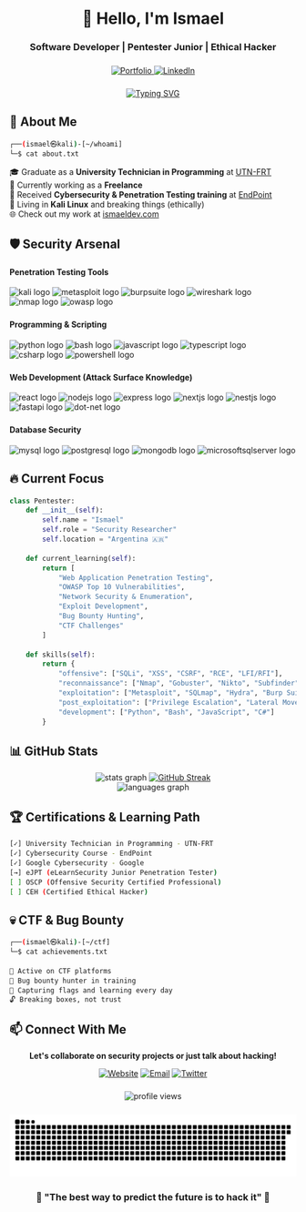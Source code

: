 <h1 align="center">👋 Hello, I'm Ismael</h1>
<h3 align="center">Software Developer | Pentester Junior | Ethical Hacker</h3>

###

<p align="center">
  <a href="https://www.ismaeldev.com/">
    <img src="https://img.shields.io/badge/Portfolio-FF5722?style=for-the-badge&logo=todoist&logoColor=white" alt="Portfolio" />
  </a>
  <a href="https://www.linkedin.com/in/tu-perfil">
    <img src="https://img.shields.io/badge/LinkedIn-0077B5?style=for-the-badge&logo=linkedin&logoColor=white" alt="LinkedIn" />
  </a>
</p>

###

<p align="center">
  <a href="https://git.io/typing-svg">
    <img src="https://readme-typing-svg.herokuapp.com?font=Fira+Code&pause=1000&color=F70909&center=true&vCenter=true&width=600&lines=I'm+not+paranoid%2C+I'm+just+security-aware;Think.+Hack.+Secure.;From+SQLi+to+RCE%3A+the+full+stack+attacker;If+it's+online%2C+it's+hackable;%2F%2F+To-Do%3A+Take+over+the+world+(ethically)" alt="Typing SVG" />
  </a>
</p>

###

## 🎯 About Me

```bash
┌──(ismael㉿kali)-[~/whoami]
└─$ cat about.txt
```
🎓 Graduate as a **University Technician in Programming** at [UTN-FRT](https://frt.utn.edu.ar/)<br>
💼 Currently working as a **Freelance**<br>
🔐 Received **Cybersecurity & Penetration Testing training** at [EndPoint](https://www.instagram.com/endpoint_ciberseguridad/)<br>
🐧 Living in **Kali Linux** and breaking things (ethically)<br>
🌐 Check out my work at [ismaeldev.com](https://www.ismaeldev.com/)
###

## 🛡️ Security Arsenal

<h4 align="left">Penetration Testing Tools</h4>

<div align="left">
  <img src="https://img.shields.io/badge/Kali_Linux-557C94?style=for-the-badge&logo=kalilinux&logoColor=white" height="30" alt="kali logo" />
  <img src="https://img.shields.io/badge/Metasploit-2596CD?style=for-the-badge&logo=metasploit&logoColor=white" height="30" alt="metasploit logo" />
  <img src="https://img.shields.io/badge/Burp_Suite-FF6633?style=for-the-badge&logo=burpsuite&logoColor=white" height="30" alt="burpsuite logo" />
  <img src="https://img.shields.io/badge/Wireshark-1679A7?style=for-the-badge&logo=wireshark&logoColor=white" height="30" alt="wireshark logo" />
  <img src="https://img.shields.io/badge/Nmap-0E83CD?style=for-the-badge&logo=nmap&logoColor=white" height="30" alt="nmap logo" />
  <img src="https://img.shields.io/badge/OWASP-000000?style=for-the-badge&logo=owasp&logoColor=white" height="30" alt="owasp logo" />
</div>

###

<h4 align="left">Programming & Scripting</h4>

<div align="left">
  <img src="https://img.shields.io/badge/Python-3776AB?logo=python&logoColor=white&style=for-the-badge" height="30" alt="python logo" />
  <img src="https://img.shields.io/badge/GNU Bash-4EAA25?logo=gnubash&logoColor=white&style=for-the-badge" height="30" alt="bash logo" />
  <img src="https://img.shields.io/badge/JavaScript-F7DF1E?logo=javascript&logoColor=black&style=for-the-badge" height="30" alt="javascript logo" />
  <img src="https://img.shields.io/badge/TypeScript-3178C6?logo=typescript&logoColor=white&style=for-the-badge" height="30" alt="typescript logo" />
  <img src="https://img.shields.io/badge/C Sharp-239120?logo=csharp&logoColor=white&style=for-the-badge" height="30" alt="csharp logo" />
  <img src="https://img.shields.io/badge/PowerShell-5391FE?logo=powershell&logoColor=white&style=for-the-badge" height="30" alt="powershell logo" />
</div>

###

<h4 align="left">Web Development (Attack Surface Knowledge)</h4>

<div align="left">
  <img src="https://img.shields.io/badge/React-61DAFB?logo=react&logoColor=black&style=for-the-badge" height="30" alt="react logo" />
  <img src="https://img.shields.io/badge/Node.js-339933?logo=nodedotjs&logoColor=white&style=for-the-badge" height="30" alt="nodejs logo" />
  <img src="https://img.shields.io/badge/Express-000000?logo=express&logoColor=white&style=for-the-badge" height="30" alt="express logo" />
  <img src="https://img.shields.io/badge/Next.js-000000?logo=nextdotjs&logoColor=white&style=for-the-badge" height="30" alt="nextjs logo" />
  <img src="https://img.shields.io/badge/NestJS-E0234E?logo=nestjs&logoColor=white&style=for-the-badge" height="30" alt="nestjs logo" />
  <img src="https://img.shields.io/badge/FastAPI-009688?logo=fastapi&logoColor=white&style=for-the-badge" height="30" alt="fastapi logo" />
  <img src="https://img.shields.io/badge/.NET-512BD4?logo=dotnet&logoColor=white&style=for-the-badge" height="30" alt="dot-net logo" />
</div>

###

<h4 align="left">Database Security</h4>

<div align="left">
  <img src="https://img.shields.io/badge/MySQL-4479A1?logo=mysql&logoColor=white&style=for-the-badge" height="30" alt="mysql logo" />
  <img src="https://img.shields.io/badge/PostgreSQL-4169E1?logo=postgresql&logoColor=white&style=for-the-badge" height="30" alt="postgresql logo" />
  <img src="https://img.shields.io/badge/MongoDB-47A248?logo=mongodb&logoColor=white&style=for-the-badge" height="30" alt="mongodb logo" />
  <img src="https://img.shields.io/badge/Microsoft SQL Server-CC2927?logo=microsoftsqlserver&logoColor=white&style=for-the-badge" height="30" alt="microsoftsqlserver logo" />
</div>

###

## 🔥 Current Focus

```python
class Pentester:
    def __init__(self):
        self.name = "Ismael"
        self.role = "Security Researcher"
        self.location = "Argentina 🇦🇷"
        
    def current_learning(self):
        return [
            "Web Application Penetration Testing",
            "OWASP Top 10 Vulnerabilities",
            "Network Security & Enumeration",
            "Exploit Development",
            "Bug Bounty Hunting",
            "CTF Challenges"
        ]
    
    def skills(self):
        return {
            "offensive": ["SQLi", "XSS", "CSRF", "RCE", "LFI/RFI"],
            "reconnaissance": ["Nmap", "Gobuster", "Nikto", "Subfinder"],
            "exploitation": ["Metasploit", "SQLmap", "Hydra", "Burp Suite"],
            "post_exploitation": ["Privilege Escalation", "Lateral Movement"],
            "development": ["Python", "Bash", "JavaScript", "C#"]
        }
```

###

## 📊 GitHub Stats

<div align="center">
  <img src="https://github-readme-stats.vercel.app/api?username=Ismaeldevs&hide_title=false&hide_rank=false&show_icons=true&include_all_commits=true&count_private=true&disable_animations=false&theme=radical&locale=en&hide_border=true&bg_color=0d1117" height="150" alt="stats graph" />
  <a href="https://git.io/streak-stats"><img src="https://streak-stats.demolab.com?user=Ismaeldevs&theme=radical" alt="GitHub Streak" /></a>
</div>

<div align="center">
  <img src="https://github-readme-stats.vercel.app/api/top-langs?username=Ismaeldevs&locale=en&hide_title=false&layout=compact&card_width=320&langs_count=6&theme=radical&hide_border=true&bg_color=0d1117" height="150" alt="languages graph" />
</div>

###

## 🏆 Certifications & Learning Path

```bash
[✓] University Technician in Programming - UTN-FRT
[✓] Cybersecurity Course - EndPoint
[✓] Google Cybersecurity - Google
[→] eJPT (eLearnSecurity Junior Penetration Tester)
[ ] OSCP (Offensive Security Certified Professional)
[ ] CEH (Certified Ethical Hacker)
```

###

## 💀 CTF & Bug Bounty

```bash
┌──(ismael㉿kali)-[~/ctf]
└─$ cat achievements.txt

🎯 Active on CTF platforms
🐛 Bug bounty hunter in training
🚩 Capturing flags and learning every day
🔓 Breaking boxes, not trust
```

###

## 📫 Connect With Me

<div align="center">
  
**Let's collaborate on security projects or just talk about hacking!**

[![Website](https://img.shields.io/badge/Website-ismaeldev.com-red?style=for-the-badge&logo=google-chrome&logoColor=white)](https://www.ismaeldev.com/)
[![Email](https://img.shields.io/badge/Email-Contact-D14836?style=for-the-badge&logo=gmail&logoColor=white)](mailto:ismaeldevs@gmail.com)
[![Twitter](https://img.shields.io/badge/X-1DA1F2?style=for-the-badge&logo=x&logoColor=white)](https://x.com/Ismanchz)

</div>

###

<p align="center">
  <img src="https://komarev.com/ghpvc/?username=Ismaeldevs&color=red&style=for-the-badge&label=PROFILE+VIEWS" alt="profile views" />
</p>

###

<picture>
  <source media="(prefers-color-scheme: dark)" srcset="https://raw.githubusercontent.com/Ismaeldevs/Ismaeldevs/output/github-snake-dark.svg" />
  <source media="(prefers-color-scheme: light)" srcset="https://raw.githubusercontent.com/Ismaeldevs/Ismaeldevs/output/github-snake.svg" />
  <img alt="github-snake" src="https://raw.githubusercontent.com/Ismaeldevs/Ismaeldevs/output/github-snake.svg" />
</picture>

###

<h3 align="center">🔐 "The best way to predict the future is to hack it" 🔐</h3>
